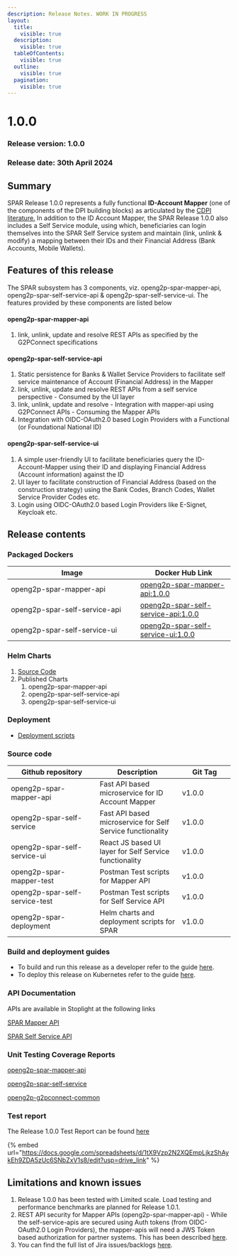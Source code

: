 ```yaml
---
description: Release Notes. WORK IN PROGRESS
layout:
  title:
    visible: true
  description:
    visible: true
  tableOfContents:
    visible: true
  outline:
    visible: true
  pagination:
    visible: true
---
```


# 1.0.0

### Release version: 1.0.0

### Release date: 30th April 2024

## Summary

SPAR Release 1.0.0 represents a fully functional **ID-Account Mapper** (one of the components of the DPI building blocks) as articulated by the [CDPI literature.](https://docs.cdpi.dev/initiatives/dpi-as-a-packaged-solution-daas/cohort-1-daas-offerings/id-account-mapper) In addition to the ID Account Mapper, the SPAR Release 1.0.0 also includes a Self Service module, using which, beneficiaries can login themselves into the SPAR Self Service system and maintain (link, unlink & modify)  a mapping between their IDs and their Financial Address (Bank Accounts, Mobile Wallets).

## Features of this release

The SPAR subsystem has 3 components, viz. openg2p-spar-mapper-api, openg2p-spar-self-service-api & openg2p-spar-self-service-ui. The features provided by these components are listed below

#### openg2p-spar-mapper-api

1. link, unlink, update and resolve REST APIs as specified by the G2PConnect specifications

#### openg2p-spar-self-service-api

1. Static persistence for Banks & Wallet Service Providers to facilitate self service maintenance of Account (Financial Address) in the Mapper
2. link, unlink, update and resolve REST APIs from a self service perspective - Consumed by the UI layer
3. link, unlink, update and resolve - Integration with mapper-api using G2PConnect APIs - Consuming the Mapper APIs
4. Integration with OIDC-OAuth2.0 based Login Providers with a Functional (or Foundational National ID)

#### openg2p-spar-self-service-ui

1. A simple user-friendly UI to facilitate beneficiaries query the ID-Account-Mapper using their ID and displaying Financial Address (Account information) against the ID
2. UI layer to facilitate construction of Financial Address (based on the construction strategy) using the Bank Codes, Branch Codes, Wallet Service Provider Codes etc.
3. Login using OIDC-OAuth2.0 based Login Providers like E-Signet, Keycloak etc. &#x20;

## Release contents

### Packaged Dockers

<table><thead><tr><th width="276">Image</th><th>Docker Hub Link</th></tr></thead><tbody><tr><td>openg2p-spar-mapper-api</td><td><a href="https://hub.docker.com/r/openg2p/openg2p-spar-mapper-api/tags">openg2p-spar-mapper-api:1.0.0</a></td></tr><tr><td>openg2p-spar-self-service-api</td><td><a href="https://hub.docker.com/r/openg2p/openg2p-spar-self-service-api/tags">openg2p-spar-self-service-api:1.0.0</a></td></tr><tr><td>openg2p-spar-self-service-ui</td><td><a href="https://hub.docker.com/r/openg2p/openg2p-spar-self-service-ui">openg2p-spar-self-service-ui:1.0.0</a></td></tr></tbody></table>

### Helm Charts&#x20;

1. [Source Code](https://github.com/OpenG2P/openg2p-spar-deployment/tree/develop/charts)
2. Published Charts
   1. openg2p-spar-mapper-api
   2. openg2p-spar-self-service-api
   3. openg2p-spar-self-service-ui

### Deployment

* [Deployment scripts](https://github.com/OpenG2P/openg2p-spar-deployment/tree/develop/deployment)

### Source code

<table><thead><tr><th width="278.02886750555143">Github repository</th><th width="241">Description</th><th width="153">Git Tag</th></tr></thead><tbody><tr><td>openg2p-spar-mapper-api</td><td>Fast API based microservice for ID Account Mapper</td><td>v1.0.0</td></tr><tr><td>openg2p-spar-self-service</td><td>Fast API based microservice for Self Service functionality</td><td>v1.0.0</td></tr><tr><td>openg2p-spar-self-service-ui</td><td>React JS based UI layer for Self Service functionality</td><td>v1.0.0</td></tr><tr><td>openg2p-spar-mapper-test</td><td>Postman Test scripts for Mapper API</td><td>v1.0.0</td></tr><tr><td>openg2p-spar-self-service-test</td><td>Postman Test scripts for Self Service API</td><td>v1.0.0</td></tr><tr><td>openg2p-spar-deployment</td><td>Helm charts and deployment scripts for SPAR</td><td>v1.0.0</td></tr></tbody></table>

### Build and deployment guides

* To build and run this release as a developer refer to the guide [here](broken-reference).
* To deploy this release on Kubernetes refer to the guide [here](broken-reference).

### API Documentation

APIs are available in Stoplight at the following links

[SPAR Mapper API](https://openg2p.stoplight.io/docs/openg2p-spar-mapper-api/b0fb6beb9cd7e-open-g2-p-spar-account-mapper)

[SPAR Self Service API](https://openg2p.stoplight.io/docs/openg2p-spar-self-service-api/b0fb6beb9cd7e-spar-self-service-api)

### Unit Testing Coverage Reports

[openg2p-spar-mapper-api](https://app.codecov.io/github/OpenG2P/openg2p-spar-mapper-api)

[openg2p-spar-self-service](https://app.codecov.io/github/OpenG2P/openg2p-spar-self-service)

[openg2p-g2pconnect-common](https://app.codecov.io/github/OpenG2P/openg2p-g2pconnect-common)

### Test report

The Release 1.0.0 Test Report can be found [here](https://docs.google.com/spreadsheets/d/1tX9Vzp2N2XQEmpLjkzShAykEh9ZDA5zUc6SNbZxV1s8/edit?usp=drive\_link)

{% embed url="https://docs.google.com/spreadsheets/d/1tX9Vzp2N2XQEmpLjkzShAykEh9ZDA5zUc6SNbZxV1s8/edit?usp=drive_link" %}

## Limitations and known issues

1. Release 1.0.0 has been tested with Limited scale. Load testing and performance benchmarks are planned for Release 1.0.1.&#x20;
2. REST API security for Mapper APIs (openg2p-spar-mapper-api) - While the self-service-apis are secured using Auth tokens (from OIDC-OAuth2.0 Login Providers), the mapper-apis will need a JWS Token based authorization for partner systems. This has been described [here](https://docs.openg2p.org/spar/privacy-and-security).
3. You can find the full list of Jira issues/backlogs [here](https://openg2p.atlassian.net/jira/software/projects/SSSIM/boards/6/backlog).

&#x20;
